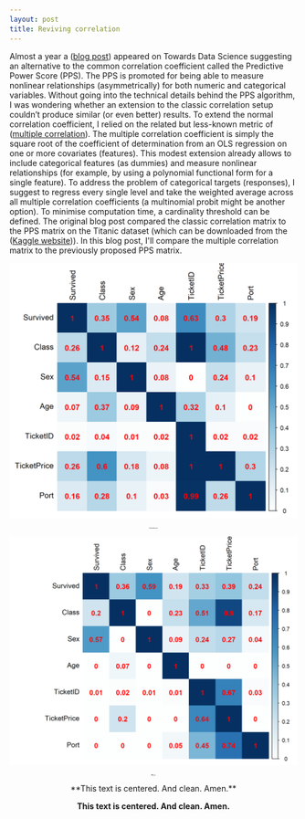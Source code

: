 ```yaml
---
layout: post
title: Reviving correlation
---
```


Almost a year a ([blog post](https://towardsdatascience.com/rip-correlation-introducing-the-predictive-power-score-3d90808b9598)) appeared on Towards Data Science suggesting an alternative to the common correlation coefficient called the Predictive Power Score (PPS). The PPS is promoted for being able to measure nonlinear relationships (asymmetrically) for both numeric and categorical variables. Without going into the technical details behind the PPS algorithm, I was wondering whether an extension to the classic correlation setup couldn’t produce similar (or even better) results. 
To extend the normal correlation coefficient, I relied on the related but less-known metric of ([multiple correlation](https://en.wikipedia.org/wiki/Multiple_correlation)). The multiple correlation coefficient is simply the square root of the coefficient of determination from an OLS regression on one or more covariates (features). This modest extension already allows to include categorical features (as dummies) and measure nonlinear relationships (for example, by using a polynomial functional form for a single feature). To address the problem of categorical targets (responses), I suggest to regress every single level and take the weighted average across all multiple correlation coefficients (a multinomial probit might be another option). To minimise computation time, a cardinality threshold can be defined. 
The original blog post compared the classic correlation matrix to the PPS matrix on the Titanic dataset (which can be downloaded from the ([Kaggle website](https://www.kaggle.com/c/titanic/data))). In this blog post, I'll compare the multiple correlation matrix to the previously proposed PPS matrix. 

![Correlation plot matrix](/images/mult_corr_plot.png)
**<p style="color:black; font-size:10%;" align="center">Correlation plot matrix</p>**

![PPS matrix](/images/PPS_plot.png) 
**<p style="color:black; font-size:10%;" align="center">PPS matrix</p>**

<center>**This text is centered.  And clean.  Amen.**</center>

**<center>This text is centered.  And clean.  Amen.</center>**
